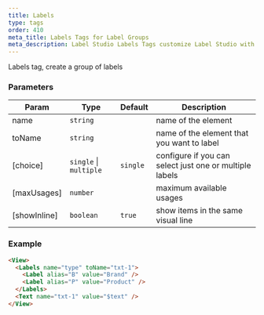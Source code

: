 ```yaml
---
title: Labels
type: tags
order: 410
meta_title: Labels Tags for Label Groups
meta_description: Label Studio Labels Tags customize Label Studio with label groups for machine learning and data science projects.
---
```


Labels tag, create a group of labels

### Parameters

| Param | Type | Default | Description |
| --- | --- | --- | --- |
| name | <code>string</code> |  | name of the element |
| toName | <code>string</code> |  | name of the element that you want to label |
| [choice] | <code>single</code> \| <code>multiple</code> | <code>single</code> | configure if you can select just one or multiple labels |
| [maxUsages] | <code>number</code> |  | maximum available usages |
| [showInline] | <code>boolean</code> | <code>true</code> | show items in the same visual line |

### Example
```html
<View>
  <Labels name="type" toName="txt-1">
    <Label alias="B" value="Brand" />
    <Label alias="P" value="Product" />
  </Labels>
  <Text name="txt-1" value="$text" />
</View>
```
